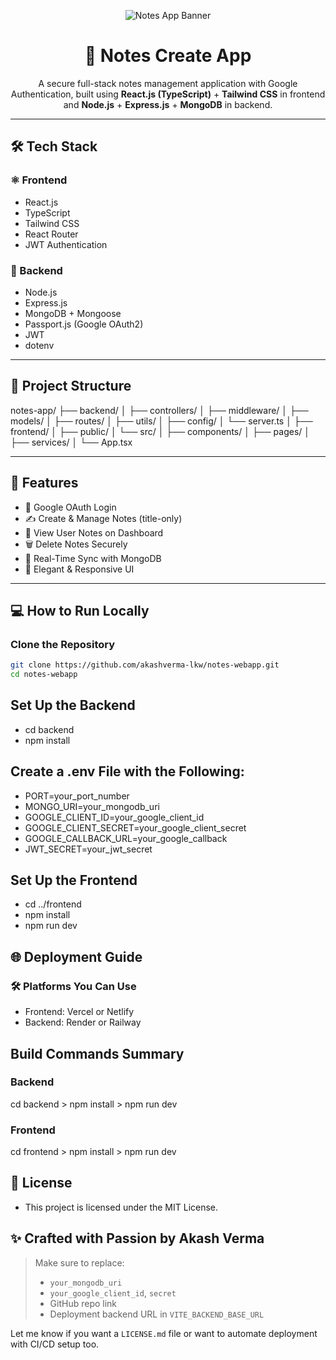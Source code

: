 <!-- Thumbnail Banner -->
<p align="center">
  <img src="https://res.cloudinary.com/dsqr9jkvq/image/upload/v1753859365/ChatGPT_Image_Jul_30_2025_at_12_39_05_PM_jd3zvq.png" alt="Notes App Banner" style="max-width: 100%;" />
</p>

<h1 align="center">📝 Notes Create App</h1>

<p align="center">
  A secure full-stack notes management application with Google Authentication, built using <strong>React.js (TypeScript)</strong> + <strong>Tailwind CSS</strong> in frontend and <strong>Node.js</strong> + <strong>Express.js</strong> + <strong>MongoDB</strong> in backend. 
</p>

---

## 🛠️ Tech Stack

### ⚛️ Frontend
- React.js
- TypeScript
- Tailwind CSS
- React Router
- JWT Authentication

### 🧩 Backend
- Node.js
- Express.js
- MongoDB + Mongoose
- Passport.js (Google OAuth2)
- JWT
- dotenv

---

## 📁 Project Structure

notes-app/
├── backend/
│ ├── controllers/
│ ├── middleware/
│ ├── models/
│ ├── routes/
│ ├── utils/
│ ├── config/
│ └── server.ts
│
├── frontend/
│ ├── public/
│ └── src/
│ ├── components/
│ ├── pages/
│ ├── services/
│ └── App.tsx


---

## 🔐 Features

- 🔐 Google OAuth Login
- ✍️ Create & Manage Notes (title-only)
- 🧾 View User Notes on Dashboard
- 🗑️ Delete Notes Securely
- 🔄 Real-Time Sync with MongoDB
- 🎨 Elegant & Responsive UI

---

## 💻 How to Run Locally

### Clone the Repository

```bash
git clone https://github.com/akashverma-lkw/notes-webapp.git
cd notes-webapp
```
## Set Up the Backend
- cd backend
- npm install

## Create a .env File with the Following:
- PORT=your_port_number
- MONGO_URI=your_mongodb_uri
- GOOGLE_CLIENT_ID=your_google_client_id
- GOOGLE_CLIENT_SECRET=your_google_client_secret
- GOOGLE_CALLBACK_URL=your_google_callback
- JWT_SECRET=your_jwt_secret

## Set Up the Frontend
- cd ../frontend
- npm install
- npm run dev

## 🌐 Deployment Guide
### 🛠 Platforms You Can Use
- Frontend: Vercel or Netlify
- Backend: Render or Railway

## Build Commands Summary
### Backend 
cd backend >
npm install >
npm run dev

### Frontend
cd frontend >
npm install >
npm run dev

## 📄 License
- This project is licensed under the MIT License.

## ✨ Crafted with Passion by Akash Verma
 
> Make sure to replace:
> - `your_mongodb_uri`
> - `your_google_client_id`, `secret`
> - GitHub repo link
> - Deployment backend URL in `VITE_BACKEND_BASE_URL`

Let me know if you want a `LICENSE.md` file or want to automate deployment with CI/CD setup too.

